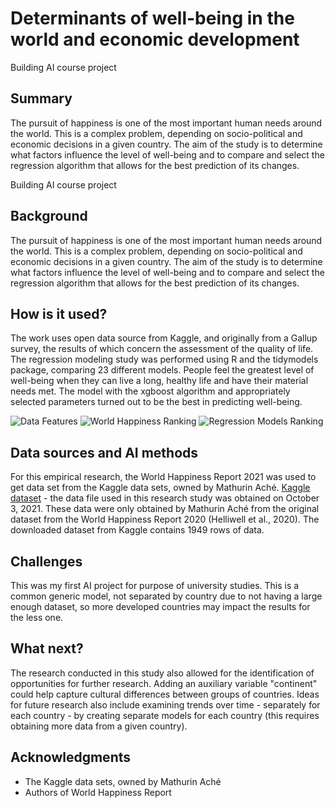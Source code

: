 <!-- This is the markdown template for the final project of the Building AI course, 
created by Reaktor Innovations and University of Helsinki. 
Copy the template, paste it to your GitHub README and edit! -->

# Determinants of well-being in the world and economic development

Building AI course project

## Summary
 
The pursuit of happiness is one of the most important human needs around the world. This is a complex problem, depending on socio-political and economic decisions in a given country. The aim of the study is to determine what factors influence the level of well-being and to compare and select the regression algorithm that allows for the best prediction of its changes.

Building AI course project

## Background

The pursuit of happiness is one of the most important human needs around the world. This is a complex problem, depending on socio-political and economic decisions in a given country. The aim of the study is to determine what factors influence the level of well-being and to compare and select the regression algorithm that allows for the best prediction of its changes.

## How is it used?

The work uses open data source from Kaggle, and originally from a Gallup survey, the results of which concern the assessment of the quality of life. The regression modeling study was performed using R and the tidymodels package, comparing 23 different models. People feel the greatest level of well-being when they can live a long, healthy life and have their material needs met. The model with the xgboost algorithm and appropriately selected parameters turned out to be the best in predicting well-being.

![Data Features]()
![World Happiness Ranking]()
![Regression Models Ranking]()

## Data sources and AI methods

For this empirical research, the World Happiness Report 2021 was used to get data set from the Kaggle data sets, owned by Mathurin Aché. [Kaggle dataset](https://www.kaggle.com/mathurinache/world-happiness-report-2021) - the data file used in this research study was obtained on October 3, 2021. These data were only obtained by Mathurin Aché from the original dataset from the World Happiness Report 2020 (Helliwell et al., 2020). The downloaded dataset from Kaggle contains 1949 rows of data.

## Challenges

This was my first AI project for purpose of university studies.
This is a common generic model, not separated by country due to not having a large enough dataset, so more developed countries may impact the results for the less one.

## What next?

The research conducted in this study also allowed for the identification of opportunities for further research. Adding an auxiliary variable "continent" could help capture cultural differences between groups of countries. Ideas for future research also include examining trends over time - separately for each country - by creating separate models for each country (this requires obtaining more data from a given country).

## Acknowledgments

* The Kaggle data sets, owned by Mathurin Aché
* Authors of World Happiness Report
